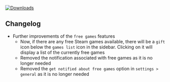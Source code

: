 [![Downloads](https://img.shields.io/github/downloads/probablyraging/steam-game-idler/1.5.18/total?style=for-the-badge&logo=github&color=137eb5)](https://github.com/probablyraging/steam-game-idler/releases/download/1.5.18/Steam.Game.Idler_1.5.18_x64_en-US.msi)

## Changelog
- Further improvements of the `free games` features
  - Now, if there are any free Steam games available, there will be a `gift` icon below the `games list` icon in the sidebar. Clicking on it will display a list of the currently free games
  - Removed the notification associated with free games as it is no longer needed
  - Removed the `get notified about free games` option in `settings > general` as it is no longer needed
